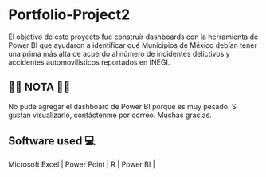 # Portfolio-Project2
El objetivo de este proyecto fue construír dashboards con la herramienta de Power BI que ayudaron a identificar qué Municipios de México debían tener una prima más alta de acuerdo al número de incidentes delictivos y accidentes automovilísticos reportados en INEGI.

## 🚨🚨 NOTA 🚨🚨
No pude agregar el dashboard de Power BI porque es muy pesado. Si gustan visualizarlo, contáctenme por correo. Muchas gracias. 

## Software used 💻
Microsoft Excel |
Power Point |
R |
Power BI |


